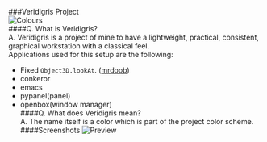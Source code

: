 ###Veridigris Project  
![Colours](https://github.com/orlandordiaz/veridigris/raw/master/palette.png)  
####Q. What is Veridigris?  
A. Veridigris is a project of mine to have a lightweight, practical, consistent, graphical 
workstation with a classical feel.  
Applications used for this setup are the following:  
* Fixed `Object3D.lookAt`. ([mrdoob](http://github.com/mrdoob))
*   conkeror  
*   emacs  
*   pypanel(panel)  
*   openbox(window manager)     
####Q. What does Veridigris mean?  
A. The name itself is a color which is part of the project color scheme.  
####Screenshots
![Preview](https://github.com/orlandordiaz/veridigris/raw/master/preview-thumb.png)
